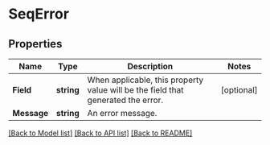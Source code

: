 # SeqError

## Properties

Name | Type | Description | Notes
------------ | ------------- | ------------- | -------------
**Field** | **string** | When applicable, this property value will be the field that generated the error. |[optional] 
**Message** | **string** | An error message. |

[[Back to Model list]](../README.md#documentation-for-models) [[Back to API list]](../README.md#documentation-for-api-endpoints) [[Back to README]](../README.md)



